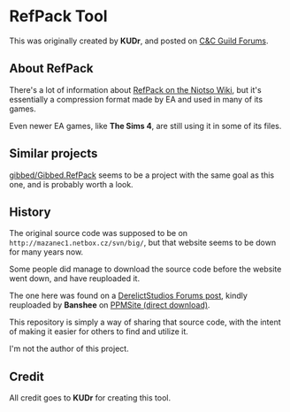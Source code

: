 # RefPack Tool

This was originally created by **KUDr**, and posted on [C&C Guild Forums](https://cncguild.net/item-133).

## About RefPack

There's a lot of information about [RefPack on the Niotso Wiki](http://wiki.niotso.org/RefPack), but it's essentially a compression format made by EA and used in many of its games.

Even newer EA games, like **The Sims 4**, are still using it in some of its files.

## Similar projects

[gibbed/Gibbed.RefPack](https://github.com/gibbed/Gibbed.RefPack) seems to be a project with the same goal as this one, and is probably worth a look.

## History

The original source code was supposed to be on `http://mazanec1.netbox.cz/svn/big/`, but that website seems to be down for many years now.

Some people did manage to download the source code before the website went down, and have reuploaded it.

The one here was found on a [DerelictStudios Forums post](http://www.derelictstudios.net/forums/index.php?/topic/15634-refpack-compression-code/), kindly reuploaded by **Banshee** on [PPMSite (direct download)](http://www.ppmsite.com/downloads/RefPack%20Compress.zip).

This repository is simply a way of sharing that source code, with the intent of making it easier for others to find and utilize it.

I'm not the author of this project.

## Credit

All credit goes to **KUDr** for creating this tool.

